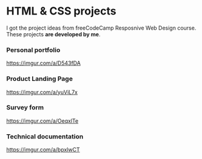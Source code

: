# HTML & CSS projects
I got the project ideas from freeCodeCamp Resposnive Web Design course. These projects **are developed by me**.

### Personal portfolio
https://imgur.com/a/D543fDA

### Product Landing Page
https://imgur.com/a/yuViL7x

### Survey form
https://imgur.com/a/OeqxlTe

### Technical documentation
https://imgur.com/a/bpxlwCT



